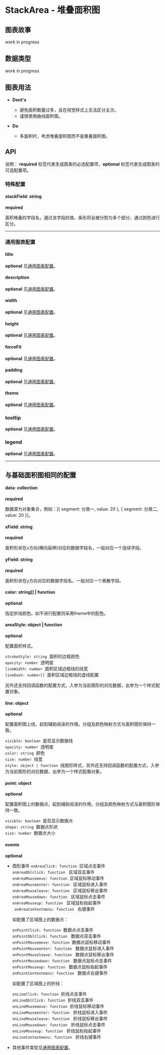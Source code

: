 # StackArea - 堆叠面积图

## 图表故事

work in progress

## 数据类型

work in progress

## 图表用法

- **Dont's**
  - 避免面积数量过多，且在视觉样式上无法区分主次。
  - 谨慎使用曲线面积图。



- **Do**
  - 多面积时，考虑堆叠面积图而不是重叠面积图。
  
  
  
## API
说明： **required** 标签代表生成图表的必选配置项，**optional** 标签代表生成图表的可选配置项。

### 特殊配置

#### stackField: string
**required**

面积堆叠的字段名，通过该字段的值，条形将会被分割为多个部分，通过颜色进行区分。

***

### 通用图表配置

#### title
**optional** 见[通用图表配置](../generalConfig.zh-CN.md)。

#### description
**optional** 见[通用图表配置](../generalConfig.zh-CN.md)。

#### width
**optional** 见[通用图表配置](../generalConfig.zh-CN.md)。

#### height
**optional** 见[通用图表配置](../generalConfig.zh-CN.md)。

#### forceFit
**optional** 见[通用图表配置](../generalConfig.zh-CN.md)。

#### padding
**optional** 见[通用图表配置](../generalConfig.zh-CN.md)。

#### theme
**optional** 见[通用图表配置](../generalConfig.zh-CN.md)。



### tooltip
**optional**  见[通用图表配置](../generalConfig.zh-CN.md)。

### legend
**optional**  见[通用图表配置](../generalConfig.zh-CN.md)。

***

## 与基础面积图相同的配置

#### data: collection
**required**

数据源为对象集合，例如：[{ segment: 分类一, value: 20 }, { segment: 分类二, value: 20 }]。


#### xField: string
**required**

面积形状在x方向(横向延伸)对应的数据字段名，一般对应一个连续字段。


#### yField: string
**required**

面积形状在y方向对应的数据字段名，一般对应一个离散字段。


#### color: string[] | function
**optional**

指定折线颜色。如不进行配置则采用theme中的配色。


#### areaStyle: object | function
**optional**

配置面积样式。

`strokeStyle: string`  面积的边框颜色<br />
`opacity: number`  透明度<br />
`lineWidth: number`  面积区域边框线的线宽<br />
`lineDash: number[]`  面积区域边框线的虚线配置

另外还支持回调函数的配置方式，入参为当前图形的对应数据，出参为一个样式配置对象。

#### line: object
**optional**

配置面积图上线，起到辅助阅读的作用。分组及颜色映射方式与面积图形保持一致。

`visible: boolean`  是否显示数据线<br />
`opacity: number`  透明度<br />
`color: string`  颜色<br />
`size: number`  线宽<br />
`style: object | function`  线图形样式，另外还支持回调函数的配置方式，入参为当前图形的对应数据，出参为一个样式配置对象。

#### point: object
**optional**

配置面积图上的数据点，起到辅助阅读的作用。分组及颜色映射方式与面积图形保持一致。

`visible: boolean`  是否显示数据点<br />
`shape: string`  数据点形状<br />
`size: number`  数据点大小<br />


#### events
**optional**

- 图形事件
`onAreaClick: function`  区域点击事件<br />
`onAreaDblclick: function`   区域双击事件<br />
`onAreaMousemove: function`  区域鼠标移动事件<br />
`onAreaMouseenter: function`   区域鼠标进入事件<br />
`onAreaMouseleave: function`   区域鼠标移出事件<br />
`onAreaMousedown: function`   区域鼠标点击事件<br />
`onAreaMouseup: function`   区域鼠标抬起事件<br />`
onAreaContextmenu: function`   右键事件

  如配置了区域图上的数据点：
  
  `onPointClick: function`  数据点点击事件<br />
  `onPointDblClick: function`   数据点双击事件<br />
  `onPointMousemove: function`  数据点鼠标移动事件<br />
  `onPointMouseenter: function`   数据点鼠标进入事件<br />
  `onPointMouseleave: function`   数据点鼠标移出事件<br />
  `onPointMousedown: function`   数据点鼠标点击事件<br />
  `onPointMouseup: function`   数据点鼠标抬起事件<br />
  `onPointContextmenu: function`   数据点右键事件
  
  如配置了区域图上的折线：
  
  `onLineClick: function`  折线点击事件<br />
  `onLineDblClick: function`  折线双击事件<br />
  `onLineMousemove: function`  折线鼠标移动事件<br />
  `onLineMouseenter: function`   折线鼠标进入事件<br />
  `onLineMouseleave: function`   折线鼠标移出事件<br />
  `onLineMousedown: function`   折线鼠标点击事件<br />
  `onLineMouseup: function`   折线鼠标抬起事件<br />
  `onLineContextmenu: function`   折线右键事件<br />

- 其他事件类型见[通用图表配置](../generalConfig.zh-CN.md)。


